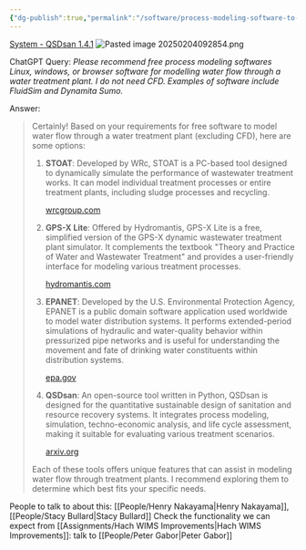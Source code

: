 ```yaml
---
{"dg-publish":true,"permalink":"/software/process-modeling-software-to-investigate/","noteIcon":"","created":"2025-02-04T09:28:35.074-06:00"}
---
```


[System - QSDsan 1.4.1](https://qsdsan.readthedocs.io/en/latest/tutorials/6_System.html)
![Pasted image 20250204092854.png](/img/user/Pasted%20image%2020250204092854.png)

ChatGPT Query:
*Please recommend free process modeling softwares Linux, windows, or browser software for modelling water flow through a water treatment plant. I do not need CFD. Examples of software include FluidSim and Dynamita Sumo.*

Answer:
> Certainly! Based on your requirements for free software to model water flow through a water treatment plant (excluding CFD), here are some options:
> 
> 1. **STOAT**: Developed by WRc, STOAT is a PC-based tool designed to dynamically simulate the performance of wastewater treatment works. It can model individual treatment processes or entire treatment plants, including sludge processes and recycling.
>     
>     [wrcgroup.com](https://www.wrcgroup.com/services/stoat-wastewater-works-modelling-freeware/?utm_source=chatgpt.com)
>     
> 2. **GPS-X Lite**: Offered by Hydromantis, GPS-X Lite is a free, simplified version of the GPS-X dynamic wastewater treatment plant simulator. It complements the textbook "Theory and Practice of Water and Wastewater Treatment" and provides a user-friendly interface for modeling various treatment processes.
>     
>     [hydromantis.com](https://www.hydromantis.com/GPS-X-Limited/download.html?utm_source=chatgpt.com)
>     
> 3. **EPANET**: Developed by the U.S. Environmental Protection Agency, EPANET is a public domain software application used worldwide to model water distribution systems. It performs extended-period simulations of hydraulic and water-quality behavior within pressurized pipe networks and is useful for understanding the movement and fate of drinking water constituents within distribution systems.
>     
>     [epa.gov](https://www.epa.gov/water-research/epanet?utm_source=chatgpt.com)
>     
> 4. **QSDsan**: An open-source tool written in Python, QSDsan is designed for the quantitative sustainable design of sanitation and resource recovery systems. It integrates process modeling, simulation, techno-economic analysis, and life cycle assessment, making it suitable for evaluating various treatment scenarios.
>     
>     [arxiv.org](https://arxiv.org/abs/2203.06243?utm_source=chatgpt.com)
>     
> 
> Each of these tools offers unique features that can assist in modeling water flow through treatment plants. I recommend exploring them to determine which best fits your specific needs.

People to talk to about this: [[People/Henry Nakayama\|Henry Nakayama]], [[People/Stacy Bullard\|Stacy Bullard]]
Check the functionality we can expect from [[Assignments/Hach WIMS Improvements\|Hach WIMS Improvements]]: talk to [[People/Peter Gabor\|Peter Gabor]]